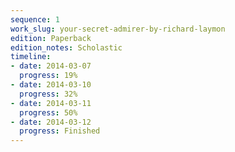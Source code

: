 ```yaml
---
sequence: 1
work_slug: your-secret-admirer-by-richard-laymon
edition: Paperback
edition_notes: Scholastic
timeline:
- date: 2014-03-07
  progress: 19%
- date: 2014-03-10
  progress: 32%
- date: 2014-03-11
  progress: 50%
- date: 2014-03-12
  progress: Finished
---
```


